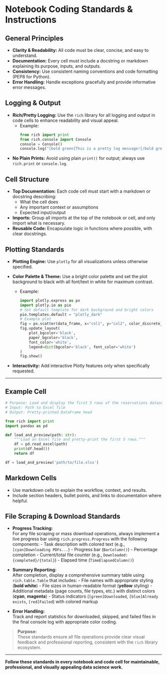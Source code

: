 # Notebook Coding Standards & Instructions

## General Principles

- **Clarity & Readability:** All code must be clear, concise, and easy to understand.
- **Documentation:** Every cell must include a docstring or markdown explaining its purpose, inputs, and outputs.
- **Consistency:** Use consistent naming conventions and code formatting (PEP8 for Python).
- **Error Handling:** Handle exceptions gracefully and provide informative error messages.

## Logging & Output

- **Rich/Pretty Logging:** Use the `rich` library for all logging and output in code cells to enhance readability and visual appeal.
    - Example:
      ```python
      from rich import print
      from rich.console import Console
      console = Console()
      console.log("[bold green]This is a pretty log message![/bold green]")
      ```
- **No Plain Prints:** Avoid using plain `print()` for output; always use `rich.print` or `console.log`.

## Cell Structure

- **Top Documentation:** Each code cell must start with a markdown or docstring describing:
    - What the cell does
    - Any important context or assumptions
    - Expected input/output
- **Imports:** Group all imports at the top of the notebook or cell, and only import what is necessary.
- **Reusable Code:** Encapsulate logic in functions where possible, with clear docstrings.



## Plotting Standards

- **Plotting Engine:** Use `plotly` for all visualizations unless otherwise specified.
- **Color Palette & Theme:** Use a bright color palette and set the plot background to black with all font/text in white for maximum contrast.
    - Example:
      ```python
      import plotly.express as px
      import plotly.io as pio
      # Set default template for dark background and bright colors
      pio.templates.default = "plotly_dark"
      # Example plot
      fig = px.scatter(data_frame, x="col1", y="col2", color_discrete_sequence=px.colors.qualitative.Bold)
      fig.update_layout(
          plot_bgcolor='black',
          paper_bgcolor='black',
          font_color='white',
          legend=dict(bgcolor='black', font_color='white')
      )
      fig.show()
      ```

- **Interactivity:** Add interactive Plotly features only when specifically requested.

---
## Example Cell

```python
# Purpose: Load and display the first 5 rows of the reservations dataset.
# Input: Path to Excel file
# Output: Pretty-printed DataFrame head

from rich import print
import pandas as pd

def load_and_preview(path: str):
    """Load an Excel file and pretty-print the first 5 rows."""
    df = pd.read_excel(path)
    print(df.head())
    return df

df = load_and_preview('path/to/file.xlsx')
```

## Markdown Cells

- Use markdown cells to explain the workflow, context, and results.
- Include section headers, bullet points, and links to documentation where helpful.

## File Scraping & Download Standards

- **Progress Tracking:**  
    For any file scraping or mass download operations, always implement a live progress bar using `rich.progress.Progress` with the following components:
        - Task description with colored text (e.g., `[cyan]Downloading PDFs...`)
        - Progress bar (`BarColumn()`)
        - Percentage completion
        - Current/total file counter (e.g., `Downloaded: {completed}/{total}`)
        - Elapsed time (`TimeElapsedColumn()`)

- **Summary Reporting:**  
    After completion, display a comprehensive summary table using `rich.table.Table` that includes:
        - File names with appropriate styling (**bold white**)
        - File sizes in human-readable format (**yellow** styling)
        - Additional metadata (page counts, file types, etc.) with distinct colors (**cyan**, **magenta**)
        - Status indicators (`[green]Downloaded`, `[blue]Already exists`, `[red]Failed`) with colored markup

- **Error Handling:**  
    Track and report statistics for downloaded, skipped, and failed files in the final console log with appropriate color coding.

> **Purpose:**  
> These standards ensure all file operations provide clear visual feedback and professional reporting, consistent with the `rich` library ecosystem.
---

**Follow these standards in every notebook and code cell for maintainable, professional, and visually appealing data science work.**
